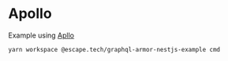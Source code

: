 # Apollo

Example using [Apllo](https://www.apollographql.com/docs/apollo-server/)

```bash
yarn workspace @escape.tech/graphql-armor-nestjs-example cmd
```
